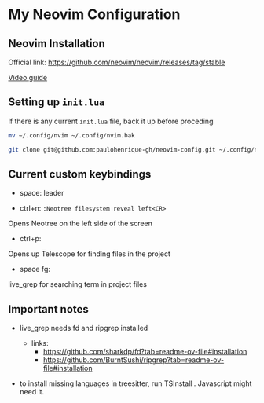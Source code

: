 # My Neovim Configuration

## Neovim Installation

Official link: https://github.com/neovim/neovim/releases/tag/stable

[Video guide](https://www.youtube.com/watch?v=cBvVCq-q5nw)

## Setting up `init.lua`

If there is any current `init.lua` file, back it up before proceding

```bash
mv ~/.config/nvim ~/.config/nvim.bak
```

```bash
git clone git@github.com:paulohenrique-gh/neovim-config.git ~/.config/nvim
```

## Current custom keybindings
- space: leader

- ctrl+n: `:Neotree filesystem reveal left<CR>`

Opens Neotree on the left side of the screen

- ctrl+p:

Opens up Telescope for finding files in the project

- space fg:

live_grep for searching term in project files


## Important notes

- live_grep needs fd and ripgrep installed
  - links:
    - https://github.com/sharkdp/fd?tab=readme-ov-file#installation
    - https://github.com/BurntSushi/ripgrep?tab=readme-ov-file#installation
   
- to install missing languages in treesitter, run TSInstall <language-name>. Javascript might need it.
